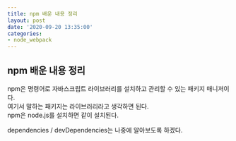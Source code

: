 ```yaml
---
title: npm 배운 내용 정리
layout: post
date: '2020-09-20 13:35:00'
categories:
- node_webpack
---
```


## npm 배운 내용 정리

npm은 명령어로 자바스크립트 라이브러리를 설치하고 관리할 수 있는 패키지 매니저이다.  
여기서 말하는 패키지는 라이브러리라고 생각하면 된다.  
npm은 node.js를 설치하면 같이 설치된다.

dependencies / devDependencies는 나중에 알아보도록 하겠다.